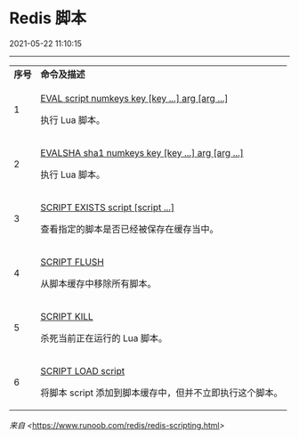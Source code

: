 ﻿# Redis 脚本
2021-05-22 11:10:15
            
---


<table><tbody><tr class="odd"><td><strong>序号</strong></td><td><strong>命令及描述</strong></td></tr><tr class="even"><td>1</td><td><p><a href="https://www.runoob.com/redis/scripting-eval.html">EVAL script numkeys key [key ...] arg [arg ...]</a></p><p>执行 Lua 脚本。</p></td></tr><tr class="odd"><td>2</td><td><p><a href="https://www.runoob.com/redis/scripting-evalsha.html">EVALSHA sha1 numkeys key [key ...] arg [arg ...]</a></p><p>执行 Lua 脚本。</p></td></tr><tr class="even"><td>3</td><td><p><a href="https://www.runoob.com/redis/scripting-script-exists.html">SCRIPT EXISTS script [script ...]</a></p><p>查看指定的脚本是否已经被保存在缓存当中。</p></td></tr><tr class="odd"><td>4</td><td><p><a href="https://www.runoob.com/redis/scripting-script-flush.html">SCRIPT FLUSH</a></p><p>从脚本缓存中移除所有脚本。</p></td></tr><tr class="even"><td>5</td><td><p><a href="https://www.runoob.com/redis/scripting-script-kill.html">SCRIPT KILL</a></p><p>杀死当前正在运行的 Lua 脚本。</p></td></tr><tr class="odd"><td>6</td><td><p><a href="https://www.runoob.com/redis/scripting-script-load.html">SCRIPT LOAD script</a></p><p>将脚本 script 添加到脚本缓存中，但并不立即执行这个脚本。</p></td></tr></tbody></table>


*来自 <*<https://www.runoob.com/redis/redis-scripting.html>*>*






